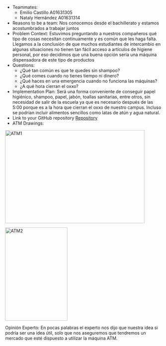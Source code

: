 <ul>
<li>Teammates:
<ul>
<li>Emilio Castillo A01631305</li>
<li>Nataly Hern&aacute;ndez A01631314</li>
</ul>
</li>
<li>Reasons to be a team: Nos conocemos desde el bachillerato y estamos acostumbrados a trabajar juntos</li>
<li>Problem Context: Estuvimos preguntando a nuestros compa&ntilde;eros qu&eacute; tipo de cosas necesitan continuamente y es com&uacute;n que les haga falta. Llegamos a la conclusi&oacute;n de que muchos estudiantes de intercambio en algunas situaciones no tienen tan f&aacute;cil acceso a art&iacute;culos de higiene personal, por eso decidimos que una buena opci&oacute;n ser&iacute;a una m&aacute;quina dispensadora de este tipo de productos</li>
<li>Questions:
<ul>
<li>&iquest;Qu&eacute; tan com&uacute;n es que te quedes sin shampoo?</li>
<li>&iquest;Qu&eacute; comes cuando no tienes tiempo ni dinero?</li>
<li>&iquest;Qu&eacute; haces en una emergencia cuando no funciona las m&aacute;quinas?</li>
<li>&iquest;A qu&eacute; hora cierran el oxxo?</li>
</ul>
</li>
<li>Implementation Plan: Ser&aacute; una forma conveniente de conseguir papel higi&eacute;nico, shampoo, papel, jab&oacute;n, toallas sanitarias, entre otros, sin necesidad de salir de la escuela ya que es necesario despu&eacute;s de las 5:00 porque es a la hora que cierran el oxxo de nuestro campus. Incluso se podr&iacute;an incluir alimentos sencillos como latas de at&uacute;n y agua natural.</li>
<li>Link to your GitHub repository <a href="https://github.com/nataly-8h/ATM">Repository</a></li>
<li>ATM Drawings:</li>
</ul>
<p><img src="https://serving.photos.photobox.com/6288385076a7d7202f334869bae1e20d7972b4d147b500b0689fa5b8b7d2f141c2e87968.jpg" alt="ATM1" width="448" height="300" /></p>
<p><img src="https://serving.photos.photobox.com/04542666b60483b6a01862aa510b9e405d67945d7002f93e3f14736853f9eb22cc1d464e.jpg" alt="ATM2" width="200" height="300" /></p>
<p>Opini&oacute;n Experto: En pocas palabras el experto nos dijo que nuestra idea si podr&iacute;a ser una idea &uacute;til, solo que nos aseguremos que tendremos un mercado que est&eacute; dispuesto a utilizar la m&aacute;quina ATM.</p>